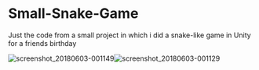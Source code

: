 # Small-Snake-Game
Just the code from a small project in which i did a snake-like game in Unity for a friends birthday

![screenshot_20180603-001149](https://user-images.githubusercontent.com/38664240/40881381-9261ca9e-66c5-11e8-95e8-0c668f12e787.png)![screenshot_20180603-001129](https://user-images.githubusercontent.com/38664240/40881389-b21a54b4-66c5-11e8-97ed-a22b4d564fa5.png)
